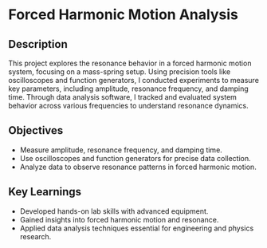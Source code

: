 # Forced Harmonic Motion Analysis

## Description
This project explores the resonance behavior in a forced harmonic motion system, focusing on a mass-spring setup. Using precision tools like oscilloscopes and function generators, I conducted experiments to measure key parameters, including amplitude, resonance frequency, and damping time. Through data analysis software, I tracked and evaluated system behavior across various frequencies to understand resonance dynamics.

## Objectives
- Measure amplitude, resonance frequency, and damping time.
- Use oscilloscopes and function generators for precise data collection.
- Analyze data to observe resonance patterns in forced harmonic motion.

## Key Learnings
- Developed hands-on lab skills with advanced equipment.
- Gained insights into forced harmonic motion and resonance.
- Applied data analysis techniques essential for engineering and physics research.

